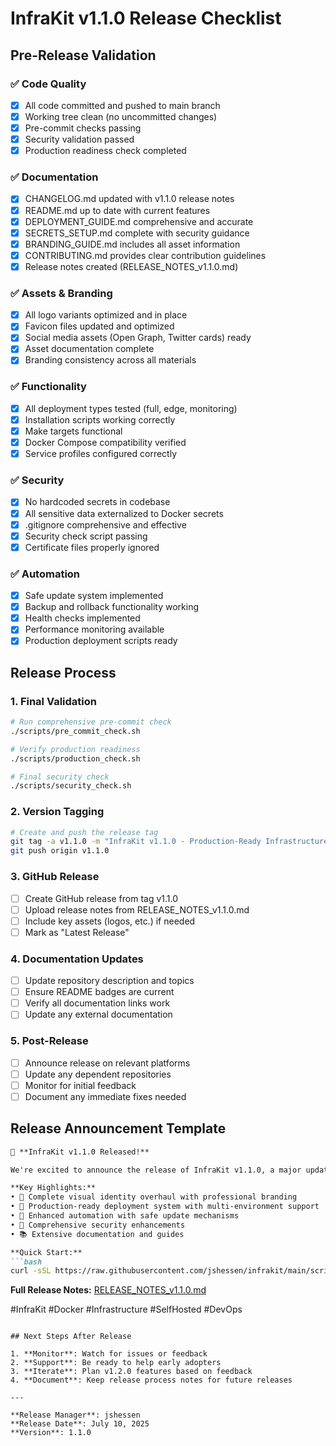 # InfraKit v1.1.0 Release Checklist

## Pre-Release Validation

### ✅ Code Quality
- [x] All code committed and pushed to main branch
- [x] Working tree clean (no uncommitted changes)
- [x] Pre-commit checks passing
- [x] Security validation passed
- [x] Production readiness check completed

### ✅ Documentation
- [x] CHANGELOG.md updated with v1.1.0 release notes
- [x] README.md up to date with current features
- [x] DEPLOYMENT_GUIDE.md comprehensive and accurate
- [x] SECRETS_SETUP.md complete with security guidance
- [x] BRANDING_GUIDE.md includes all asset information
- [x] CONTRIBUTING.md provides clear contribution guidelines
- [x] Release notes created (RELEASE_NOTES_v1.1.0.md)

### ✅ Assets & Branding
- [x] All logo variants optimized and in place
- [x] Favicon files updated and optimized
- [x] Social media assets (Open Graph, Twitter cards) ready
- [x] Asset documentation complete
- [x] Branding consistency across all materials

### ✅ Functionality
- [x] All deployment types tested (full, edge, monitoring)
- [x] Installation scripts working correctly
- [x] Make targets functional
- [x] Docker Compose compatibility verified
- [x] Service profiles configured correctly

### ✅ Security
- [x] No hardcoded secrets in codebase
- [x] All sensitive data externalized to Docker secrets
- [x] .gitignore comprehensive and effective
- [x] Security check script passing
- [x] Certificate files properly ignored

### ✅ Automation
- [x] Safe update system implemented
- [x] Backup and rollback functionality working
- [x] Health checks implemented
- [x] Performance monitoring available
- [x] Production deployment scripts ready

## Release Process

### 1. Final Validation
```bash
# Run comprehensive pre-commit check
./scripts/pre_commit_check.sh

# Verify production readiness
./scripts/production_check.sh

# Final security check
./scripts/security_check.sh
```

### 2. Version Tagging
```bash
# Create and push the release tag
git tag -a v1.1.0 -m "InfraKit v1.1.0 - Production-Ready Infrastructure Toolkit"
git push origin v1.1.0
```

### 3. GitHub Release
- [ ] Create GitHub release from tag v1.1.0
- [ ] Upload release notes from RELEASE_NOTES_v1.1.0.md
- [ ] Include key assets (logos, etc.) if needed
- [ ] Mark as "Latest Release"

### 4. Documentation Updates
- [ ] Update repository description and topics
- [ ] Ensure README badges are current
- [ ] Verify all documentation links work
- [ ] Update any external documentation

### 5. Post-Release
- [ ] Announce release on relevant platforms
- [ ] Update any dependent repositories
- [ ] Monitor for initial feedback
- [ ] Document any immediate fixes needed

## Release Announcement Template

```markdown
🎉 **InfraKit v1.1.0 Released!**

We're excited to announce the release of InfraKit v1.1.0, a major update focused on production readiness and enterprise features.

**Key Highlights:**
• 🎨 Complete visual identity overhaul with professional branding
• 🚀 Production-ready deployment system with multi-environment support
• 🔧 Enhanced automation with safe update mechanisms
• 🔐 Comprehensive security enhancements
• 📚 Extensive documentation and guides

**Quick Start:**
```bash
curl -sSL https://raw.githubusercontent.com/jshessen/infrakit/main/scripts/install.sh | bash -s -- --type full
```

**Full Release Notes:** [RELEASE_NOTES_v1.1.0.md](RELEASE_NOTES_v1.1.0.md)

#InfraKit #Docker #Infrastructure #SelfHosted #DevOps
```

## Next Steps After Release

1. **Monitor**: Watch for issues or feedback
2. **Support**: Be ready to help early adopters
3. **Iterate**: Plan v1.2.0 features based on feedback
4. **Document**: Keep release process notes for future releases

---

**Release Manager**: jshessen
**Release Date**: July 10, 2025
**Version**: 1.1.0
